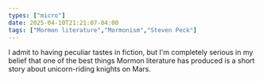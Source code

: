 ```yaml
---
types: ["micro"]
date: 2025-04-10T21:21:07-04:00
tags: ["Mormon literature","Mormonism","Steven Peck"]
---
```

I admit to having peculiar tastes in fiction, but I'm completely serious in my belief that one of the best things Mormon literature has produced is a short story about unicorn-riding knights on Mars.